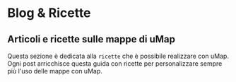 # Blog & Ricette

## Articoli e ricette sulle mappe di uMap

Questa sezione è dedicata alla `ricette` che è possibile realizzare con uMap. Ogni post arricchisce questa guida con ricette per personalizzare sempre più l'uso delle mappe con uMap.
